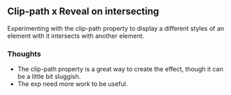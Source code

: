 ## Clip-path x Reveal on intersecting

Experimenting with the clip-path property to display a different styles of an element with it intersects with another element.

### Thoughts

- The clip-path property is a great way to create the effect, though it can be a little bit sluggish.
- The exp need more work to be useful.
